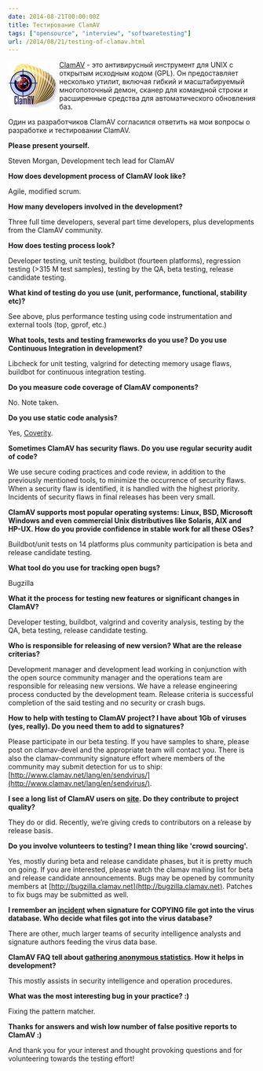 ```yaml
---
date: 2014-08-21T00:00:00Z
title: Тестирование ClamAV
tags: ["opensource", "interview", "softwaretesting"]
url: /2014/08/21/testing-of-clamav.html
---
```


<img src="/images/logo-clamav.jpg" alt="ClamAV" style="float:left">

[ClamAV](http://www.clamav.net/lang/en/about/) -
это антивирусный инструмент для UNIX с открытым исходным кодом (GPL).
Он предоставляет несколько утилит, включая гибкий и
масштабируемый многопоточный демон, сканер для командной строки
и расширенные средства для автоматического обновления баз.

Один из разработчиков ClamAV согласился ответить на мои вопросы о разработке и тестировании ClamAV.

**Please present yourself.**

Steven Morgan, Development tech lead for ClamAV

**How does development process of ClamAV look like?**

Agile, modified scrum.

**How many developers involved in the development?**

Three full time developers, several part time developers,
plus developments from the ClamAV community.

**How does testing process look?**

Developer testing, unit testing, buildbot (fourteen platforms),
regression testing (>315 M test samples), testing by the QA, beta testing, release candidate testing.

**What kind of testing do you use (unit, performance, functional, stability etc)?**

See above, plus performance testing using code instrumentation and external tools (top, gprof, etc.)

<!--
**Do you use regular testing or it is time from time testing?**

Not sure what is meant by regular testing vs. time from time testing.
-->

**What tools, tests and testing frameworks
do you use? Do you use Continuous Integration in development?**

Libcheck for unit testing, valgrind for detecting memory usage flaws,
buildbot for continuous integration testing.

**Do you measure code coverage of ClamAV components?**

No. Note taken.

**Do you use static code analysis?**

Yes, [Coverity](https://scan.coverity.com/).

**Sometimes ClamAV has security flaws. Do you use regular security audit of code?**

We use secure coding practices and code review,
in addition to the previously mentioned tools,  to minimize
the occurrence of security flaws. When a security flaw is identified,
it is handled with the highest priority. Incidents of security flaws
in final releases has been very small.

**ClamAV supports most popular operating systems:
Linux, BSD, Microsoft Windows and even commercial Unix distributives like Solaris,
AIX and HP-UX. How do you provide confidence in stable work for all these OSes?**

Buildbot/unit tests on 14 platforms plus community participation
is beta and release candidate testing.

**What tool do you use for tracking open bugs?**

Bugzilla

**What it the process for testing new features or significant changes in ClamAV?**

Developer testing, buildbot, valgrind and coverity analysis,
testing by the QA, beta testing, release candidate testing.

**Who is responsible for releasing of new version? What are the release criterias?**

Development manager and development lead working in conjunction
with the open source community manager and the operations team are responsible
for releasing new versions. We have a release engineering process conducted
by the development team. Release criteria is successful completion
of the said testing and no security or crash bugs.

**How to help with testing to ClamAV project? I have about 1Gb of viruses (yes, really).
Do you need them to add to signatures?**

Please participate in our beta testing. If you have samples to share,
please post on clamav-devel and the appropriate team will contact you.
There is also the clamav-community signature effort where members
of the community may submit detection for us to ship:
[http://www.clamav.net/lang/en/sendvirus/](http://www.clamav.net/lang/en/sendvirus/).

**I see a long list of ClamAV users on [site](http://www.clamav.net/lang/en/about/who-use-clamav/).
Do they contribute to project quality?**

They do or did. Recently, we’re giving creds to contributors on a release by release basis.

**Do you involve volunteers to testing? I mean thing like 'crowd sourcing'.**

Yes, mostly during beta and release candidate phases, but it is pretty much on going.
If you are interested, please watch the clamav mailing list
for beta and release candidate announcements. Bugs may be opened
by community members at [http://bugzilla.clamav.net](http://bugzilla.clamav.net).
Patches to fix bugs may be submitted as well.

**I remember an [incident](https://archive.fosdem.org/2006/2006/index/interviews/interviews_kojm.html)
when signature for COPYING file got into the virus database.
Who decide what files got into the virus database?**

There are other, much larger teams of security intelligence analysts
and signature authors feeding the virus data base.

**ClamAV FAQ tell about [gathering anonymous statistics](http://www.stats.clamav.net/).
How it helps in development?**

This mostly assists in security intelligence and operation procedures.

**What was the most interesting bug in your practice? :)**

Fixing the pattern matcher.

**Thanks for answers and wish low number of false positive reports to ClamAV :)**

And thank you for your interest and thought provoking questions
and for volunteering towards the testing effort!

